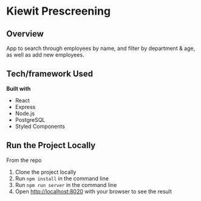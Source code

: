 # Kiewit Prescreening #

## Overview ##
App to search through employees by name, and filter by department & age, as well as add new employees.

## Tech/framework Used ##
__Built with__
- React
- Express
- Node.js
- PostgreSQL
- Styled Components

## Run the Project Locally ##
From the repo
1. Clone the project locally
2. Run ```npm install``` in the command line
3. Run ```npm run server``` in the command line
4. Open [http://localhost:8020](http://localhost:8020) with your browser to see the result
